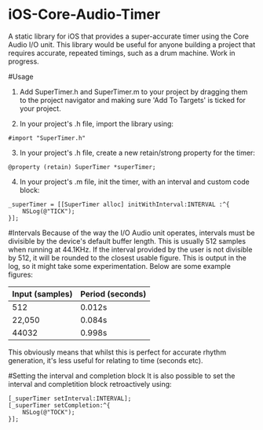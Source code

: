 iOS-Core-Audio-Timer
====================

A static library for iOS that provides a super-accurate timer using the Core Audio I/O unit. This library would be useful for anyone building a project that requires accurate, repeated timings, such as a drum machine. Work in progress.

#Usage

1. Add SuperTimer.h and SuperTimer.m to your project by dragging them to the project navigator and making sure 'Add To Targets' is ticked for your project.

2. In your project's .h file, import the library using:
```
#import "SuperTimer.h"
```

3. In your project's .h file, create a new retain/strong property for the timer:
```
@property (retain) SuperTimer *superTimer;
```

4. In your project's .m file, init the timer, with an interval and custom code block:
```
_superTimer = [[SuperTimer alloc] initWithInterval:INTERVAL :^{
    NSLog(@"TICK");
}];
```

#Intervals
Because of the way the I/O Audio unit operates, intervals must be divisible by the device's default buffer length. This is usually 512 samples when running at 44.1KHz. If the interval provided by the user is not divisible by 512, it will be rounded to the closest usable figure. This is output in the log, so it might take some experimentation. Below are some example figures:

Input (samples) | Period (seconds)
-------------   | -------------
512				| 0.012s
22,050			| 0.084s
44032			| 0.998s

This obviously means that whilst this is perfect for accurate rhythm generation, it's less useful for relating to time (seconds etc).

#Setting the interval and completion block
It is also possible to set the interval and completition block retroactively using:
```
[_superTimer setInterval:INTERVAL];
[_superTimer setCompletion:^{
    NSLog(@"TOCK");
}];
```